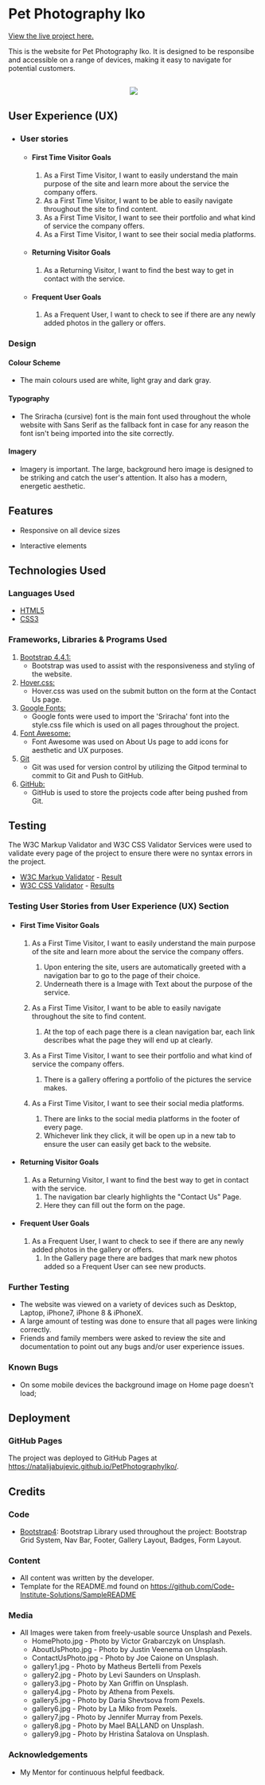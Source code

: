 <h1>Pet Photography Iko</h1>

[View the live project here.](https://natalijabujevic.github.io/PetPhotographyIko/)

This is the website for Pet Photography Iko. It is designed to be responsibe and accessible on a range of devices, making it easy to navigate for potential customers.

<h2 align="center"><img src="./assets/images/responsivedesign.png"></h2>
<h2>User Experience (UX)</h2>


-   ### User stories

    -   #### First Time Visitor Goals

        1. As a First Time Visitor, I want to easily understand the main purpose of the site and learn more about the service the company offers.
        2. As a First Time Visitor, I want to be able to easily navigate throughout the site to find content.
        3. As a First Time Visitor, I want to see their portfolio and what kind of service the company offers.
        4. As a First Time Visitor, I want to see their social media platforms.

    -   #### Returning Visitor Goals

        1. As a Returning Visitor, I want to find the best way to get in contact with the service.
        

    -   #### Frequent User Goals
        1. As a Frequent User, I want to check to see if there are any newly added photos in the gallery or offers.
        
### Design
#### Colour Scheme
- The main colours used are white, light gray and dark gray.
#### Typography
 - The Sriracha (cursive) font is the main font used throughout the whole website with Sans Serif as the fallback font in case for any reason the font isn't being imported into the site correctly. 
#### Imagery
- Imagery is important. The large, background hero image is designed to be striking and catch the user's attention. It also has a modern, energetic aesthetic.
## Features

-   Responsive on all device sizes

-   Interactive elements

## Technologies Used

### Languages Used

-   [HTML5](https://en.wikipedia.org/wiki/HTML5)
-   [CSS3](https://en.wikipedia.org/wiki/Cascading_Style_Sheets)

### Frameworks, Libraries & Programs Used

1. [Bootstrap 4.4.1:](https://getbootstrap.com/docs/4.4/getting-started/introduction/)
    - Bootstrap was used to assist with the responsiveness and styling of the website.
1. [Hover.css:](https://ianlunn.github.io/Hover/)
    - Hover.css was used on the submit button on the form at the Contact Us page.
1. [Google Fonts:](https://fonts.google.com/)
    - Google fonts were used to import the 'Sriracha' font into the style.css file which is used on all pages throughout the project.
1. [Font Awesome:](https://fontawesome.com/)
    - Font Awesome was used on About Us page to add icons for aesthetic and UX purposes.
1. [Git](https://git-scm.com/)
    - Git was used for version control by utilizing the Gitpod terminal to commit to Git and Push to GitHub.
1. [GitHub:](https://github.com/)
    - GitHub is used to store the projects code after being pushed from Git.

## Testing

The W3C Markup Validator and W3C CSS Validator Services were used to validate every page of the project to ensure there were no syntax errors in the project.

-   [W3C Markup Validator](https://validator.w3.org/) - [Result](https://validator.w3.org/nu/?showsource=yes&doc=https%3A%2F%2Fnatalijabujevic.github.io%2FPetPhotographyIko%2F)
-   [W3C CSS Validator](https://jigsaw.w3.org/css-validator/#validate_by_input) - [Results]()

### Testing User Stories from User Experience (UX) Section

-   #### First Time Visitor Goals

    1. As a First Time Visitor, I want to easily understand the main purpose of the site and learn more about the service the company offers.
        1. Upon entering the site, users are automatically greeted with a navigation bar to go to the page of their choice. 
        2. Underneath there is a Image with Text about the purpose of the service.
        
    2. As a First Time Visitor, I want to be able to easily navigate throughout the site to find content.
        1. At the top of each page there is a clean navigation bar, each link describes what the page they will end up at clearly.

    3. As a First Time Visitor, I want to see their portfolio and what kind of service the company offers.
        1. There is a gallery offering a portfolio of the pictures the service makes.

    4. As a First Time Visitor, I want to see their social media platforms.
        1. There are links to the social media platforms in the footer of every page.
        2.  Whichever link they click, it will be open up in a new tab to ensure the user can easily get back to the website.

-   #### Returning Visitor Goals

    1. As a Returning Visitor, I want to find the best way to get in contact with the service.
        1. The navigation bar clearly highlights the "Contact Us" Page.
        2. Here they can fill out the form on the page.
       

-   #### Frequent User Goals

    1. As a Frequent User, I want to check to see if there are any newly added photos in the gallery or offers.
        1. In the Gallery page there are badges that mark new photos added so a Frequent User can see new products.

### Further Testing

-   The website was viewed on a variety of devices such as Desktop, Laptop, iPhone7, iPhone 8 & iPhoneX.
-   A large amount of testing was done to ensure that all pages were linking correctly.
-   Friends and family members were asked to review the site and documentation to point out any bugs and/or user experience issues.

### Known Bugs

-   On some mobile devices the background image on Home page doesn't load;

## Deployment

### GitHub Pages

The project was deployed to GitHub Pages at https://natalijabujevic.github.io/PetPhotographyIko/.


## Credits

### Code

-   [Bootstrap4](https://getbootstrap.com/docs/4.4/getting-started/introduction/): Bootstrap Library used throughout the project: Bootstrap Grid System, Nav Bar, Footer, Gallery Layout, Badges, Form Layout.


### Content

-   All content was written by the developer.
-   Template for the README.md found on https://github.com/Code-Institute-Solutions/SampleREADME

### Media

-   All Images were taken from freely-usable source Unsplash and Pexels.
    - HomePhoto.jpg - Photo by Victor Grabarczyk on Unsplash.
    - AboutUsPhoto.jpg - Photo by Justin Veenema on Unsplash.
    - ContactUsPhoto.jpg - Photo by Joe Caione on Unsplash.
    - gallery1.jpg - Photo by Matheus Bertelli from Pexels
    - gallery2.jpg - Photo by Levi Saunders on Unsplash.
    - gallery3.jpg - Photo by Xan Griffin on Unsplash.
    - gallery4.jpg - Photo by Athena from Pexels.
    - gallery5.jpg - Photo by Daria Shevtsova from Pexels.
    - gallery6.jpg - Photo by La Miko from Pexels.
    - gallery7.jpg - Photo by Jennifer Murray from Pexels.
    - gallery8.jpg - Photo by Mael BALLAND on Unsplash.
    - gallery9.jpg - Photo by Hristina Šatalova on Unsplash.

### Acknowledgements

-   My Mentor for continuous helpful feedback.


